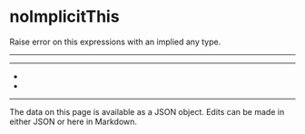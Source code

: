 <!-- Important! Do not modify comment blocks. They are necessary for the transformer to work properly -->

<!-- title -->
# noImplicitThis

<!-- shortDescription -->
Raise error on this expressions with an implied any type.

---

<!-- extendedDescription -->


---

<!-- references -->
- []()
- []()
---

<!-- footer -->
The data on this page is available as a JSON object. Edits can be made in either JSON or here in Markdown.
